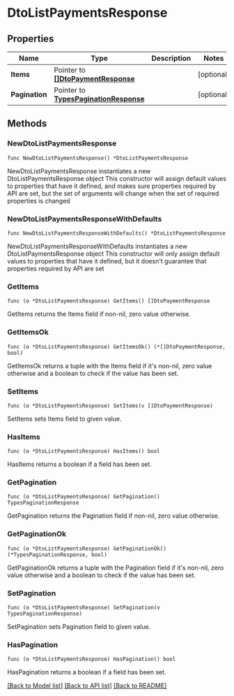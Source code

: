 # DtoListPaymentsResponse

## Properties

Name | Type | Description | Notes
------------ | ------------- | ------------- | -------------
**Items** | Pointer to [**[]DtoPaymentResponse**](DtoPaymentResponse.md) |  | [optional] 
**Pagination** | Pointer to [**TypesPaginationResponse**](TypesPaginationResponse.md) |  | [optional] 

## Methods

### NewDtoListPaymentsResponse

`func NewDtoListPaymentsResponse() *DtoListPaymentsResponse`

NewDtoListPaymentsResponse instantiates a new DtoListPaymentsResponse object
This constructor will assign default values to properties that have it defined,
and makes sure properties required by API are set, but the set of arguments
will change when the set of required properties is changed

### NewDtoListPaymentsResponseWithDefaults

`func NewDtoListPaymentsResponseWithDefaults() *DtoListPaymentsResponse`

NewDtoListPaymentsResponseWithDefaults instantiates a new DtoListPaymentsResponse object
This constructor will only assign default values to properties that have it defined,
but it doesn't guarantee that properties required by API are set

### GetItems

`func (o *DtoListPaymentsResponse) GetItems() []DtoPaymentResponse`

GetItems returns the Items field if non-nil, zero value otherwise.

### GetItemsOk

`func (o *DtoListPaymentsResponse) GetItemsOk() (*[]DtoPaymentResponse, bool)`

GetItemsOk returns a tuple with the Items field if it's non-nil, zero value otherwise
and a boolean to check if the value has been set.

### SetItems

`func (o *DtoListPaymentsResponse) SetItems(v []DtoPaymentResponse)`

SetItems sets Items field to given value.

### HasItems

`func (o *DtoListPaymentsResponse) HasItems() bool`

HasItems returns a boolean if a field has been set.

### GetPagination

`func (o *DtoListPaymentsResponse) GetPagination() TypesPaginationResponse`

GetPagination returns the Pagination field if non-nil, zero value otherwise.

### GetPaginationOk

`func (o *DtoListPaymentsResponse) GetPaginationOk() (*TypesPaginationResponse, bool)`

GetPaginationOk returns a tuple with the Pagination field if it's non-nil, zero value otherwise
and a boolean to check if the value has been set.

### SetPagination

`func (o *DtoListPaymentsResponse) SetPagination(v TypesPaginationResponse)`

SetPagination sets Pagination field to given value.

### HasPagination

`func (o *DtoListPaymentsResponse) HasPagination() bool`

HasPagination returns a boolean if a field has been set.


[[Back to Model list]](../README.md#documentation-for-models) [[Back to API list]](../README.md#documentation-for-api-endpoints) [[Back to README]](../README.md)


